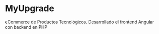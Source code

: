 # MyUpgrade
eCommerce de Productos Tecnológicos.   Desarrollado el frontend Angular con backend en PHP
